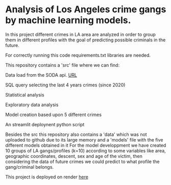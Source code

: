 # Analysis of Los Angeles crime gangs by machine learning models.

In this project different crimes in LA area are analyzed in order to group them in different profiles with the goal of predicting possible criminals in the future.

For correctly running this code requirements.txt libraries are needed.

This repository contains a 'src' file where we can find:

Data load from the SODA api. [URL](https://data.lacity.org/Public-Safety/Crime-Data-from-2020-to-Present/2nrs-mtv8/data_preview)

SQL query selecting the last 4 years crimes (since 2020)

Statistical analysis

Exploratory data analysis

Model creation based upon 5 different crimes

An streamlit deploynent python script

Besides the src this repository also contains a 'data' which was not uploaded to github due to its large memory and a 'models' file with the five different models obtained in it For the model developpment we have created 10 groups of LA gangs/profiles (k=10) according to some variables like area, geographic coordinates, descent, sex and age of the victim, then considering the data of future crimes we could predict to what profile the gang/criminal belongs.

This project is deployed on render [here](https://l-a-crime.onrender.com)
